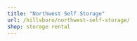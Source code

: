 ```yaml
---
title: "Northwest Self Storage"
url: /hillsboro/northwest-self-storage/
shop: storage rental
---
```

